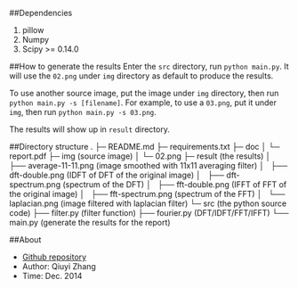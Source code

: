 ##Dependencies
1. pillow
2. Numpy
3. Scipy >= 0.14.0

##How to generate the results
Enter the `src` directory, run `python main.py`. It will use the `02.png` under `img` directory as default to produce the results.

To use another source image, put the image under `img` directory, then run `python main.py -s [filename]`. For example, to use a `03.png`, put it under `img`, then run `python main.py -s 03.png`.

The results will show up in `result` directory.

##Directory structure
    .
	├─ README.md
	├─ requirements.txt
	├─ doc
	│   └─ report.pdf
	├─ img (source image)
	│   └─ 02.png
	├─ result (the results)
    │   ├── average-11-11.png (image smoothed with 11x11 averaging filter)
    │   ├── dft-double.png (IDFT of DFT of the original image)
    │   ├── dft-spectrum.png (spectrum of the DFT)
    │   ├── fft-double.png (IFFT of FFT of the original image)
    │   ├── fft-spectrum.png (spectrum of the FFT)
    │   └── laplacian.png (image filtered with laplacian filter)
	└─ src (the python source code)
        ├── filter.py (filter function)
        ├── fourier.py (DFT/IDFT/FFT/IFFT)
        └── main.py (generate the results for the report)

##About
* [Github repository](https://github.com/joyeecheung/SE-343-Digital-Image-Processing/tree/master/hw3)
* Author: Qiuyi Zhang
* Time: Dec. 2014
